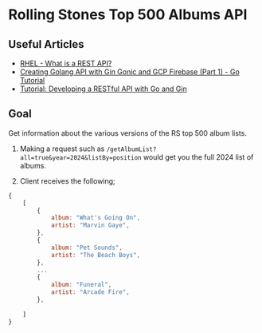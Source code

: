 # Rolling Stones Top 500 Albums API

## Useful Articles

- [RHEL - What is a REST API?](https://www.redhat.com/en/topics/api/what-is-a-rest-api)
- [Creating Golang API with Gin Gonic and GCP Firebase (Part 1) - Go Tutorial](https://www.youtube.com/watch?v=UlZ_EGWvN7w&ab_channel=MarcioMarinho)
- [Tutorial: Developing a RESTful API with Go and Gin](https://go.dev/doc/tutorial/web-service-gin)

## Goal

Get information about the various versions of the RS top 500 album lists.

1. Making a request such as `/getAlbumList?all=true&year=2024&listBy=position` would get you the full 2024 list of albums.

2. Client receives the following;

```js
{
    [
        {
            album: "What's Going On",
            artist: "Marvin Gaye",
        }, 
        {
            album: "Pet Sounds",
            artist: "The Beach Boys",
        }, 
        ...
        {
            album: "Funeral",
            artist: "Arcade Fire",
        }, 
        
    ]
}
```

